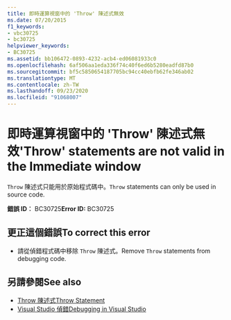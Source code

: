 ```yaml
---
title: 即時運算視窗中的 'Throw' 陳述式無效
ms.date: 07/20/2015
f1_keywords:
- vbc30725
- bc30725
helpviewer_keywords:
- BC30725
ms.assetid: bb106472-0893-4232-acb4-ed06081933c0
ms.openlocfilehash: 6af506aa1eda336f74c40f6ed6b5280eadfd87b0
ms.sourcegitcommit: bf5c5850654187705bc94cc40ebfb62fe346ab02
ms.translationtype: MT
ms.contentlocale: zh-TW
ms.lasthandoff: 09/23/2020
ms.locfileid: "91068007"
---
```

# <a name="throw-statements-are-not-valid-in-the-immediate-window"></a><span data-ttu-id="7645e-102">即時運算視窗中的 'Throw' 陳述式無效</span><span class="sxs-lookup"><span data-stu-id="7645e-102">'Throw' statements are not valid in the Immediate window</span></span>

<span data-ttu-id="7645e-103">`Throw` 陳述式只能用於原始程式碼中。</span><span class="sxs-lookup"><span data-stu-id="7645e-103">`Throw` statements can only be used in source code.</span></span>  
  
 <span data-ttu-id="7645e-104">**錯誤 ID︰** BC30725</span><span class="sxs-lookup"><span data-stu-id="7645e-104">**Error ID:** BC30725</span></span>  
  
## <a name="to-correct-this-error"></a><span data-ttu-id="7645e-105">更正這個錯誤</span><span class="sxs-lookup"><span data-stu-id="7645e-105">To correct this error</span></span>  
  
- <span data-ttu-id="7645e-106">請從偵錯程式碼中移除 `Throw` 陳述式。</span><span class="sxs-lookup"><span data-stu-id="7645e-106">Remove `Throw` statements from debugging code.</span></span>  
  
## <a name="see-also"></a><span data-ttu-id="7645e-107">另請參閱</span><span class="sxs-lookup"><span data-stu-id="7645e-107">See also</span></span>

- [<span data-ttu-id="7645e-108">Throw 陳述式</span><span class="sxs-lookup"><span data-stu-id="7645e-108">Throw Statement</span></span>](../language-reference/statements/throw-statement.md)
- [<span data-ttu-id="7645e-109">Visual Studio 偵錯</span><span class="sxs-lookup"><span data-stu-id="7645e-109">Debugging in Visual Studio</span></span>](/visualstudio/debugger/debugger-feature-tour)
